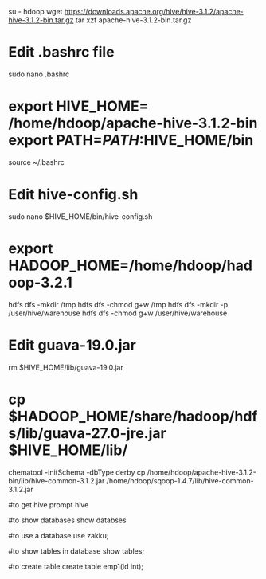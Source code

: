 su - hdoop
wget https://downloads.apache.org/hive/hive-3.1.2/apache-hive-3.1.2-bin.tar.gz
tar xzf apache-hive-3.1.2-bin.tar.gz





Edit .bashrc file
========================
sudo nano .bashrc




export HIVE_HOME= /home/hdoop/apache-hive-3.1.2-bin
export PATH=$PATH:$HIVE_HOME/bin
=================================



source ~/.bashrc




Edit hive-config.sh
====================================
sudo nano $HIVE_HOME/bin/hive-config.sh




export HADOOP_HOME=/home/hdoop/hadoop-3.2.1
===============================



hdfs dfs -mkdir /tmp
hdfs dfs -chmod g+w /tmp
hdfs dfs -mkdir -p /user/hive/warehouse
hdfs dfs -chmod g+w /user/hive/warehouse


Edit guava-19.0.jar
====================================
rm $HIVE_HOME/lib/guava-19.0.jar


cp $HADOOP_HOME/share/hadoop/hdfs/lib/guava-27.0-jre.jar $HIVE_HOME/lib/
===============================

chematool -initSchema -dbType derby
cp /home/hdoop/apache-hive-3.1.2-bin/lib/hive-common-3.1.2.jar /home/hdoop/sqoop-1.4.7/lib/hive-common-3.1.2.jar


#to  get hive prompt
hive

#to show databases
    show databses

#to use a database
    use zakku;

#to show tables in database
    show tables;

#to create table
    create table emp1(id int);